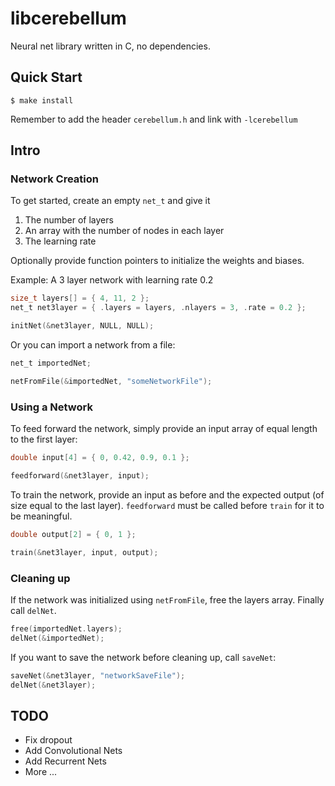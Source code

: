# libcerebellum

Neural net library written in C, no dependencies.

## Quick Start

```console
$ make install
```

Remember to add the header `cerebellum.h` and link with `-lcerebellum`

## Intro

### Network Creation

To get started, create an empty `net_t` and give it

1) The number of layers
2) An array with the number of nodes in each layer
3) The learning rate

Optionally provide function pointers to initialize the weights and biases.

Example: A 3 layer network with learning rate 0.2
```C
size_t layers[] = { 4, 11, 2 };
net_t net3layer = { .layers = layers, .nlayers = 3, .rate = 0.2 };

initNet(&net3layer, NULL, NULL);
```

Or you can import a network from a file:

```C
net_t importedNet;

netFromFile(&importedNet, "someNetworkFile");
```

### Using a Network

To feed forward the network, simply provide an input array of equal length to the first layer:

```C
double input[4] = { 0, 0.42, 0.9, 0.1 };

feedforward(&net3layer, input);
```

To train the network, provide an input as before and the expected output (of size equal to the last layer).
`feedforward` must be called before `train` for it to be meaningful.

```C
double output[2] = { 0, 1 };

train(&net3layer, input, output);
```

### Cleaning up

If the network was initialized using `netFromFile`, free the layers array.
Finally call `delNet`.

```C
free(importedNet.layers);
delNet(&importedNet);
```

If you want to save the network before cleaning up, call `saveNet`:

```C
saveNet(&net3layer, "networkSaveFile");
delNet(&net3layer);
```

## TODO

* Fix dropout
* Add Convolutional Nets
* Add Recurrent Nets
* More ...
